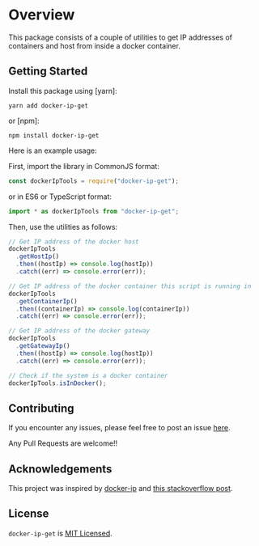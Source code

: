 # Overview

This package consists of a couple of utilities to get IP addresses of containers and host from inside a docker container.

## Getting Started

Install this package using [yarn]:

```
yarn add docker-ip-get
```

or [npm]:

```
npm install docker-ip-get
```

Here is an example usage:

First, import the library in CommonJS format:

```js
const dockerIpTools = require("docker-ip-get");
```

or in ES6 or TypeScript format:

```ts
import * as dockerIpTools from "docker-ip-get";
```

Then, use the utilities as follows:

```js
// Get IP address of the docker host
dockerIpTools
  .getHostIp()
  .then((hostIp) => console.log(hostIp))
  .catch((err) => console.error(err));

// Get IP address of the docker container this script is running in
dockerIpTools
  .getContainerIp()
  .then((containerIp) => console.log(containerIp))
  .catch((err) => console.error(err));

// Get IP address of the docker gateway
dockerIpTools
  .getGatewayIp()
  .then((hostIp) => console.log(hostIp))
  .catch((err) => console.error(err));

// Check if the system is a docker container
dockerIpTools.isInDocker();
```

## Contributing

If you encounter any issues, please feel free to post an issue [here](https://github.com/ukalwa/docker-ip-get/issues).

Any Pull Requests are welcome!!

## Acknowledgements

This project was inspired by [docker-ip](https://www.npmjs.com/package/docker-ip) and [this stackoverflow post](https://stackoverflow.com/a/45002996).

## License

`docker-ip-get` is [MIT Licensed](https://github.com/ukalwa/docker-ip-get/blob/master/LICENSE).
